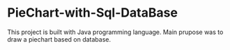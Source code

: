 # PieChart-with-Sql-DataBase
This project is built with Java programming language. Main prupose was to draw a piechart based on database. 
